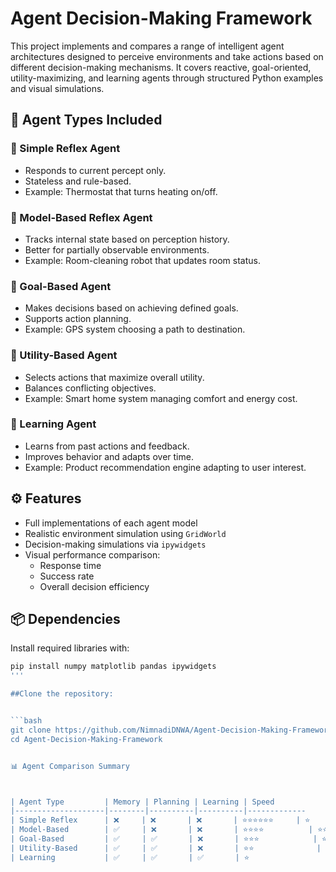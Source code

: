 # Agent Decision-Making Framework

This project implements and compares a range of intelligent agent architectures designed to perceive environments and take actions based on different decision-making mechanisms. It covers reactive, goal-oriented, utility-maximizing, and learning agents through structured Python examples and visual simulations.

## 🧠 Agent Types Included

### 🔹 Simple Reflex Agent
- Responds to current percept only.
- Stateless and rule-based.
- Example: Thermostat that turns heating on/off.

### 🔹 Model-Based Reflex Agent
- Tracks internal state based on perception history.
- Better for partially observable environments.
- Example: Room-cleaning robot that updates room status.

### 🔹 Goal-Based Agent
- Makes decisions based on achieving defined goals.
- Supports action planning.
- Example: GPS system choosing a path to destination.

### 🔹 Utility-Based Agent
- Selects actions that maximize overall utility.
- Balances conflicting objectives.
- Example: Smart home system managing comfort and energy cost.

### 🔹 Learning Agent
- Learns from past actions and feedback.
- Improves behavior and adapts over time.
- Example: Product recommendation engine adapting to user interest.

## ⚙️ Features

- Full implementations of each agent model
- Realistic environment simulation using `GridWorld`
- Decision-making simulations via `ipywidgets`
- Visual performance comparison:
  - Response time
  - Success rate
  - Overall decision efficiency

## 📦 Dependencies

Install required libraries with:

```bash
pip install numpy matplotlib pandas ipywidgets
'''

##Clone the repository:


```bash
git clone https://github.com/NimnadiDNWA/Agent-Decision-Making-Framework.git
cd Agent-Decision-Making-Framework


📊 Agent Comparison Summary



| Agent Type         | Memory | Planning | Learning | Speed                | Intelligence |
|--------------------|--------|----------|----------|-------------         |--------------|
| Simple Reflex      | ❌     | ❌       | ❌       | ⭐⭐⭐⭐⭐⭐     | ⭐            |
| Model-Based        | ✅     | ❌       | ❌       | ⭐⭐⭐⭐          | ⭐⭐           |
| Goal-Based         | ✅     | ✅       | ❌       | ⭐⭐⭐            | ⭐⭐⭐          |
| Utility-Based      | ✅     | ✅       | ❌       | ⭐⭐              | ⭐⭐⭐⭐         |
| Learning           | ✅     | ✅       | ✅       | ⭐                 | ⭐⭐⭐⭐⭐⭐      |
